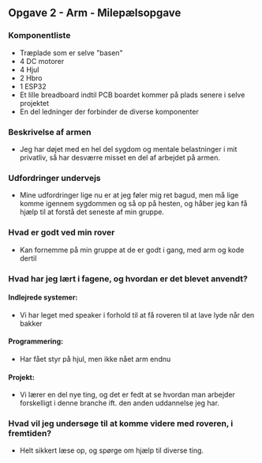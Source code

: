 ## Opgave 2 - Arm - Milepælsopgave

### Komponentliste 
  - Træplade som er selve "basen"
  - 4 DC motorer
  - 4 Hjul
  - 2 Hbro
  - 1 ESP32
  - Et lille breadboard indtil PCB boardet kommer på plads senere i selve projektet
  - En del ledninger der forbinder de diverse komponenter

### Beskrivelse af armen
  - Jeg har døjet med en hel del sygdom og mentale belastninger i mit privatliv, så har desværre misset en del af arbejdet på armen.

### Udfordringer undervejs
- Mine udfordringer lige nu er at jeg føler mig ret bagud, men må lige komme igennem sygdommen og så op på hesten, og håber jeg kan få hjælp til at forstå det seneste af min gruppe.

### Hvad er godt ved min rover
  - Kan fornemme på min gruppe at de er godt i gang, med arm og kode dertil

### Hvad har jeg lært i fagene, og hvordan er det blevet anvendt?
#### Indlejrede systemer:
  - Vi har leget med speaker i forhold til at få roveren til at lave lyde når den bakker
    
#### Programmering:
  - Har fået styr på hjul, men ikke nået arm endnu
    
#### Projekt:
  - Vi lærer en del nye ting, og det er fedt at se hvordan man arbejder forskelligt i denne branche ift. den anden uddannelse jeg har.

### Hvad vil jeg undersøge til at komme videre med roveren, i fremtiden?
  - Helt sikkert læse op, og spørge om hjælp til diverse ting.
